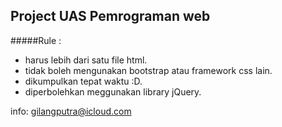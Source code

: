 ## Project UAS Pemrograman web


#####Rule :

- harus lebih dari satu file html.
- tidak boleh mengunakan bootstrap atau framework css lain.
- dikumpulkan tepat waktu :D.
- diperbolehkan meggunakan library jQuery.

info: gilangputra@icloud.com
